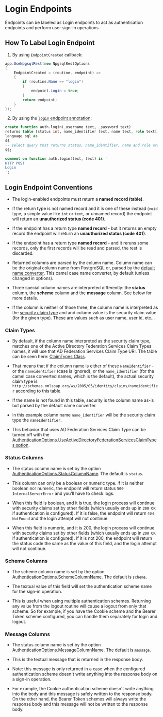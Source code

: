 # Login Endpoints

Endpoints can be labeled as Login endpoints to act as authentication endpoints and perform user sign-in operations.

## How To Label Login Endpoint

1) By using `EndpointCreated` callback:

```csharp
app.UseNpgsqlRest(new NpgsqlRestOptions
{
    EndpointCreated = (routine, endpoint) =>
    {
        if (routine.Name == "login")
        {
            endpoint.Login = true;
        }
        return endpoint;
    }
});
```

2) By using the [`login` endpoint annotation](https://vb-consulting.github.io/npgsqlrest/annotations/#login):

```sql
create function auth.login(_username text, _password text) 
returns table (status int, name_identifier text, name text, role text[])
language sql as 
$$
-- select query that returns status, name_identifier, name and role array
$$;

comment on function auth.login(text, text) is '
HTTP POST
Login
';
```

## Login Endpoint Conventions

- The login-enabled endpoints must return a **named record (table)**.
  
- If the return type is not named record and it is one of these instead (`void` type, a simple value like `int` or `text`, or unnamed record) the endpoint will return an **unauthorized status (code 401)**.
  
- If the endpoint has a return type **named record** - but it returns an empty record the endpoint will return an **unauthorized status (code 401)**.

- If the endpoint has a return type **named record** - and it reruns some records, only the first records will be read and parsed, the rest is discarded.

- Returned columns are parsed by the column name. Column name can be the original column name from PostgreSQL or, parsed by the [default name converter](https://vb-consulting.github.io/npgsqlrest/options/#nameconverter). This camel case name converter, by default (unless changed in options).
  
- Three special column names are interpreted differently: the **status** column, the **scheme** column and the **message** column. See below for more details.

- If the column is neither of those three, the column name is interpreted as the [security claim type](https://learn.microsoft.com/en-us/dotnet/api/system.security.claims.claim?view=net-8.0) and and column value is the security claim value (for the given type). These are values such as user name, user id, etc...


### Claim Types

- By default, if the column name interpreted as the security claim type, matches one of the Active Directory Federation Services Claim Types names, it will use that AD Federation Services Claim Type URI. The table can be seen here: [ClaimTypes Class](https://learn.microsoft.com/en-us/dotnet/api/system.security.claims.claimtypes?view=net-8.0#fields).
  
- That means that if the column name is either of these `NameIdentifier` - or the `nameidentifier` (case is ignored), or the `name_identifier` (for the camel case converted names, which is the default), the actual security claim type is `http://schemas.xmlsoap.org/ws/2005/05/identity/claims/nameidentifier` according to this table. 
  
- If the name is not found in this table, security is the column name as-is but parsed by the default name converter. 

- In this example column name `name_identifier` will be the security claim type the `nameIdentifier`. 

- This behavior that uses AD Federation Services Claim Type can be turned off with the [AuthenticationOptions.UseActiveDirectoryFederationServicesClaimTypes option](https://vb-consulting.github.io/npgsqlrest/options/#authenticationoptionsuseactivedirectoryfederationservicesclaimtypes).

### Status Columns

- The status column name is set by the option [AuthenticationOptions.StatusColumnName](https://vb-consulting.github.io/npgsqlrest/options/#authenticationoptionsstatuscolumnname). The default is `status`.

- This column can only be a boolean or numeric type. If it is neither boolean nor numeric, the endpoint will return status `500 InternalServerError` and you'll have to check logs.

- When this field is boolean, and it is true, the login process will continue with security claims set by other fields (which usually ends up in `200 OK` if authentication is configured). If it is false, the endpoint will return `404 NotFound` and the login attempt will not continue.

- When this field is numeric, and it is 200, the login process will continue with security claims set by other fields (which usually ends up in `200 OK` if authentication is configured). If it is not 200, the endpoint will return the status code the same as the value of this field, and the login attempt will not continue.

### Scheme Columns

- The scheme column name is set by the option [AuthenticationOptions.SchemeColumnName](https://vb-consulting.github.io/npgsqlrest/options/#authenticationoptionsschemecolumnname). The default is `scheme`.

- The textual value of this field will set the authentication scheme name for the sign-in operation.

- This is useful when using multiple authentication schemes. Returning any value from the logout routine will cause a logout from only that scheme. So for example, if you have the Cookie scheme and the Bearer Token scheme configured, you can handle them separately for login and logout.

### Message Columns

- The status column name is set by the option [AuthenticationOptions.MessageColumnName](https://vb-consulting.github.io/npgsqlrest/options/#authenticationoptionsmessagecolumnname). The default is `message`.

- This is the textual message that is returned in the response body.

- Note: this message is only returned in a case when the configured authentication scheme doesn't write anything into the response body on a sign-in operation.

- For example, the Cookie authentication scheme doesn't write anything into the body and this message is safely written to the response body. On the other hand, the Bearer Token schemes will always write the response body and this message will not be written to the response body.
